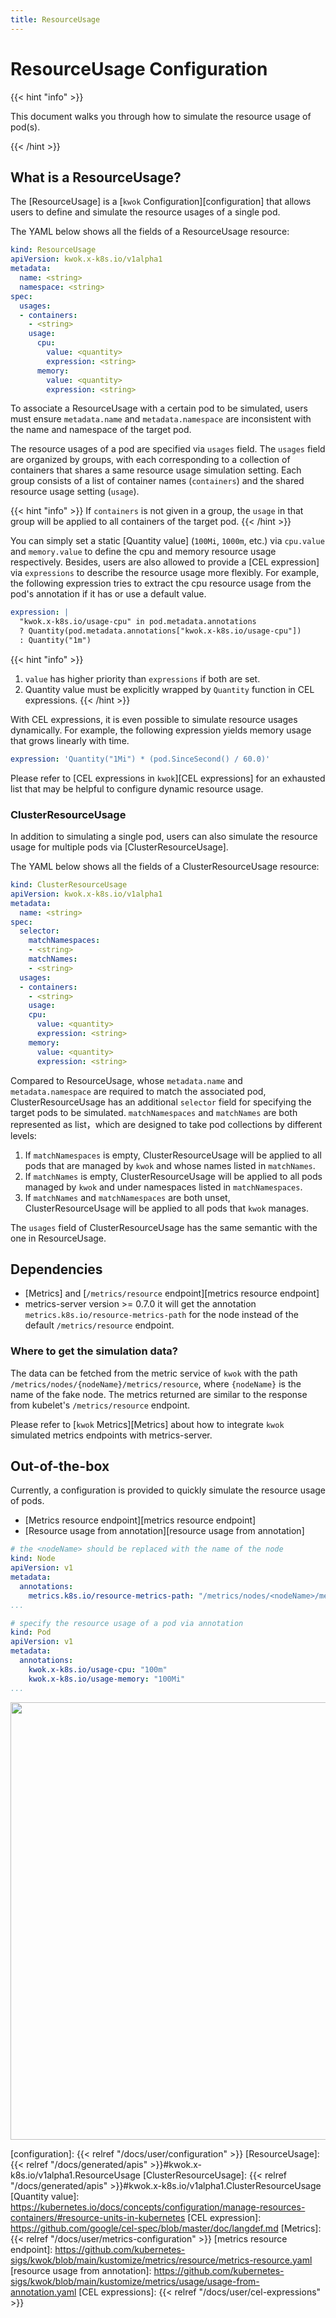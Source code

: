 ```yaml
---
title: ResourceUsage
---
```


# ResourceUsage Configuration

{{< hint "info" >}}

This document walks you through how to simulate the resource usage of pod(s).

{{< /hint >}}

## What is a ResourceUsage?

The [ResourceUsage] is a [`kwok` Configuration][configuration] that allows users to define and simulate the resource usages of a single pod.

The YAML below shows all the fields of a ResourceUsage resource:

``` yaml
kind: ResourceUsage
apiVersion: kwok.x-k8s.io/v1alpha1
metadata:
  name: <string>
  namespace: <string>
spec:
  usages:
  - containers:
    - <string>
    usage:
      cpu:
        value: <quantity>
        expression: <string>
      memory:
        value: <quantity>
        expression: <string>
```

To associate a ResourceUsage with a certain pod to be simulated, users must ensure `metadata.name` and `metadata.namespace` 
are inconsistent with the name and namespace of the target pod.

The resource usages of a pod are specified via `usages` field.
The `usages` field are organized by groups, with each corresponding to a collection of containers that shares a same resource usage simulation setting.
Each group consists of a list of container names (`containers`) and the shared resource usage setting (`usage`).

{{< hint "info" >}}
If `containers` is not given in a group, the `usage` in that group will be applied to all containers of the target pod.
{{< /hint >}}

You can simply set a static [Quantity value] (`100Mi`, `1000m`, etc.) via `cpu.value` and `memory.value` to define the cpu and memory resource usage respectively.
Besides, users are also allowed to provide a [CEL expression] via `expressions` to describe the resource usage more flexibly.
For example, the following expression tries to extract the cpu resource usage from the pod's annotation if it has or use a default value.

```yaml
expression: |
  "kwok.x-k8s.io/usage-cpu" in pod.metadata.annotations
  ? Quantity(pod.metadata.annotations["kwok.x-k8s.io/usage-cpu"])
  : Quantity("1m")
```

{{< hint "info" >}}
1. `value` has higher priority than `expressions` if both are set.
2. Quantity value must be explicitly wrapped by `Quantity` function in CEL expressions.
{{< /hint >}}

With CEL expressions, it is even possible to simulate resource usages dynamically. For example, the following expression
yields memory usage that grows linearly with time.
```yaml
expression: 'Quantity("1Mi") * (pod.SinceSecond() / 60.0)'
```
Please refer to [CEL expressions in `kwok`][CEL expressions] for an exhausted list that may be helpful to configure dynamic resource usage.

### ClusterResourceUsage

In addition to simulating a single pod, users can also simulate the resource usage for multiple pods via [ClusterResourceUsage].

The YAML below shows all the fields of a ClusterResourceUsage resource:

``` yaml
kind: ClusterResourceUsage
apiVersion: kwok.x-k8s.io/v1alpha1
metadata:
  name: <string>
spec:
  selector:
    matchNamespaces:
    - <string>
    matchNames:
    - <string>
  usages:
  - containers:
    - <string>
    usage:
    cpu:
      value: <quantity>
      expression: <string>
    memory:
      value: <quantity>
      expression: <string>
```
Compared to ResourceUsage, whose `metadata.name` and `metadata.namespace` are required to match the associated pod, 
ClusterResourceUsage has an additional `selector` field for specifying the target pods to be simulated.
`matchNamespaces` and `matchNames` are both represented as list，which are designed to take pod collections by different levels:

1. If `matchNamespaces` is empty, ClusterResourceUsage will be applied to all pods that are managed by `kwok` and whose names listed in `matchNames`.
2. If `matchNames` is empty, ClusterResourceUsage will be applied to all pods managed by `kwok` and under namespaces listed in `matchNamespaces`.
3. If `matchNames` and `matchNamespaces` are both unset, ClusterResourceUsage will be applied to all pods that `kwok` manages.

The `usages` field of ClusterResourceUsage has the same semantic with the one in ResourceUsage.

## Dependencies

- [Metrics] and [`/metrics/resource` endpoint][metrics resource endpoint]
- metrics-server version >= 0.7.0
  it will get the annotation `metrics.k8s.io/resource-metrics-path` for the node instead of the default `/metrics/resource` endpoint.

### Where to get the simulation data?

The data can be fetched from the metric service of `kwok` with the path `/metrics/nodes/{nodeName}/metrics/resource`,
where `{nodeName}` is the name of the fake node.
The metrics returned are similar to the response from kubelet's `/metrics/resource` endpoint.

Please refer to [`kwok` Metrics][Metrics] about how to integrate `kwok` simulated metrics endpoints with metrics-server.  

## Out-of-the-box

Currently, a configuration is provided to quickly simulate the resource usage of pods.

- [Metrics resource endpoint][metrics resource endpoint]
- [Resource usage from annotation][resource usage from annotation]

```yaml
# the <nodeName> should be replaced with the name of the node
kind: Node
apiVersion: v1
metadata:
  annotations:
    metrics.k8s.io/resource-metrics-path: "/metrics/nodes/<nodeName>/metrics/resource"
...
```

```yaml
# specify the resource usage of a pod via annotation
kind: Pod
apiVersion: v1
metadata:
  annotations: 
    kwok.x-k8s.io/usage-cpu: "100m"
    kwok.x-k8s.io/usage-memory: "100Mi"
...
```

<img width="700px" src="/img/demo/resource-usage.svg">

[configuration]: {{< relref "/docs/user/configuration" >}}
[ResourceUsage]: {{< relref "/docs/generated/apis" >}}#kwok.x-k8s.io/v1alpha1.ResourceUsage
[ClusterResourceUsage]: {{< relref "/docs/generated/apis" >}}#kwok.x-k8s.io/v1alpha1.ClusterResourceUsage
[Quantity value]: https://kubernetes.io/docs/concepts/configuration/manage-resources-containers/#resource-units-in-kubernetes
[CEL expression]: https://github.com/google/cel-spec/blob/master/doc/langdef.md
[Metrics]: {{< relref "/docs/user/metrics-configuration" >}}
[metrics resource endpoint]: https://github.com/kubernetes-sigs/kwok/blob/main/kustomize/metrics/resource/metrics-resource.yaml
[resource usage from annotation]: https://github.com/kubernetes-sigs/kwok/blob/main/kustomize/metrics/usage/usage-from-annotation.yaml
[CEL expressions]: {{< relref "/docs/user/cel-expressions" >}}
